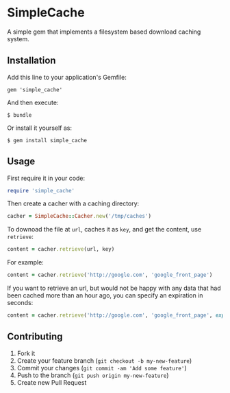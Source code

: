 # SimpleCache

A simple gem that implements a filesystem based download caching system. 

## Installation

Add this line to your application's Gemfile:

    gem 'simple_cache'

And then execute:

    $ bundle

Or install it yourself as:

    $ gem install simple_cache

## Usage

First require it in your code:

```ruby
require 'simple_cache'
```

Then create a cacher with a caching directory: 

```ruby
cacher = SimpleCache::Cacher.new('/tmp/caches')
```

To downoad the file at `url`, caches it as `key`, and get the content, use `retrieve`: 

```ruby
content = cacher.retrieve(url, key)
```

For example: 

```ruby
content = cacher.retrieve('http://google.com', 'google_front_page')
```

If you want to retrieve an url, but would not be happy with any data that had been cached more than an hour ago, you can specify an expiration in seconds: 

```ruby
content = cacher.retrieve('http://google.com', 'google_front_page', expiration: 3600)
```

## Contributing

1. Fork it
2. Create your feature branch (`git checkout -b my-new-feature`)
3. Commit your changes (`git commit -am 'Add some feature'`)
4. Push to the branch (`git push origin my-new-feature`)
5. Create new Pull Request
